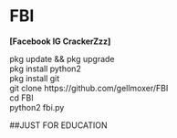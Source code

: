 # FBI
<b>[Facebook IG CrackerZzz]</b>
<p>
pkg update && pkg upgrade<br>
pkg install python2<br>
pkg install git<br>
git clone https://github.com/gellmoxer/FBI<br>
cd FBI<br>
python2 fbi.py<p>

##JUST FOR EDUCATION
